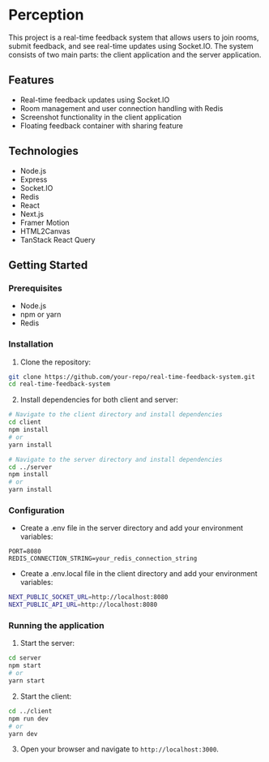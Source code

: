 # Perception

This project is a real-time feedback system that allows users to join rooms, submit feedback, and see real-time updates using Socket.IO. The system consists of two main parts: the client application and the server application.

## Features

- Real-time feedback updates using Socket.IO
- Room management and user connection handling with Redis
- Screenshot functionality in the client application
- Floating feedback container with sharing feature

## Technologies

- Node.js
- Express
- Socket.IO
- Redis
- React
- Next.js
- Framer Motion
- HTML2Canvas
- TanStack React Query

## Getting Started

### Prerequisites

- Node.js
- npm or yarn
- Redis

### Installation

1. Clone the repository:

```bash
git clone https://github.com/your-repo/real-time-feedback-system.git
cd real-time-feedback-system
```

2. Install dependencies for both client and server:

```bash
# Navigate to the client directory and install dependencies
cd client
npm install
# or
yarn install

# Navigate to the server directory and install dependencies
cd ../server
npm install
# or
yarn install
```

### Configuration

- Create a .env file in the server directory and add your environment variables:

```
PORT=8080
REDIS_CONNECTION_STRING=your_redis_connection_string
```

- Create a .env.local file in the client directory and add your environment variables:

```bash
NEXT_PUBLIC_SOCKET_URL=http://localhost:8080
NEXT_PUBLIC_API_URL=http://localhost:8080
```

### Running the application

1. Start the server:

```bash
cd server
npm start
# or
yarn start
```

2. Start the client:

```bash
cd ../client
npm run dev
# or
yarn dev
```

3. Open your browser and navigate to `http://localhost:3000`.


